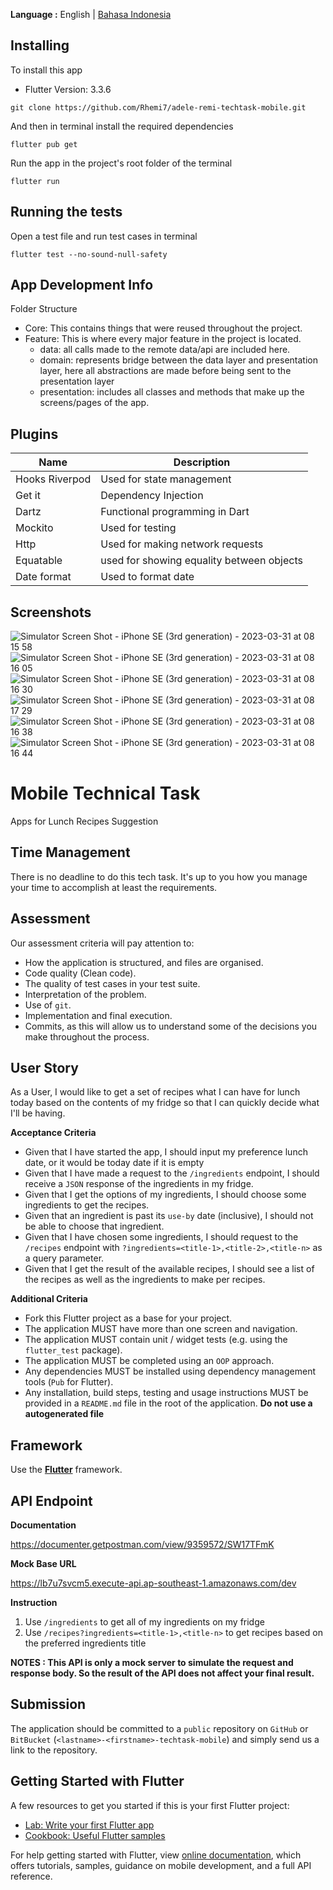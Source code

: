 __Language :__ English | [Bahasa Indonesia](README_ID.md)


## Installing
To install this app
- Flutter Version: 3.3.6


```
git clone https://github.com/Rhemi7/adele-remi-techtask-mobile.git
```

And then in terminal install the required dependencies

```
flutter pub get
```
Run the app in the project's root folder of the terminal

```
flutter run 
```

## Running the tests
Open a test file and run test cases in terminal

```
flutter test --no-sound-null-safety
```

## App Development Info
Folder Structure

  - Core: This contains things that were reused throughout the project.
  - Feature: This is where every major feature in the project is located.
     - data: all calls made to the remote data/api are included here.
     - domain: represents bridge between the data layer and presentation layer, here all abstractions are made before being sent to the presentation layer
     - presentation: includes all classes and methods that make up the screens/pages of the app.
     
     
 ## Plugins
| Name | Description |
| --- | --- |
| Hooks Riverpod | Used for state management |
| Get it | Dependency Injection |
| Dartz | Functional programming in Dart |
| Mockito | Used for testing |
| Http | Used for making network requests|
| Equatable | used for showing equality between objects |
| Date format | Used to format date |

 ## Screenshots
 
![Simulator Screen Shot - iPhone SE (3rd generation) - 2023-03-31 at 08 15 58](https://user-images.githubusercontent.com/54381642/229065165-f1131ab7-1e44-406c-b4e8-529edb7b76c4.png)
![Simulator Screen Shot - iPhone SE (3rd generation) - 2023-03-31 at 08 16 05](https://user-images.githubusercontent.com/54381642/229065186-fd7c2695-57c7-43ad-93d3-a2dfa6abd9ac.png)
![Simulator Screen Shot - iPhone SE (3rd generation) - 2023-03-31 at 08 16 30](https://user-images.githubusercontent.com/54381642/229065221-7cb8273a-e7a4-44b8-b955-50a15cc2e1ca.png)
![Simulator Screen Shot - iPhone SE (3rd generation) - 2023-03-31 at 08 17 29](https://user-images.githubusercontent.com/54381642/229065270-872a8cd1-331b-400f-9896-cd90dd3fb816.png)
![Simulator Screen Shot - iPhone SE (3rd generation) - 2023-03-31 at 08 16 38](https://user-images.githubusercontent.com/54381642/229065313-17e688bc-c061-406b-beb7-144001464fa9.png)
![Simulator Screen Shot - iPhone SE (3rd generation) - 2023-03-31 at 08 16 44](https://user-images.githubusercontent.com/54381642/229065344-bb2302ba-440e-401b-bf5e-d02c4a562f5b.png)


# Mobile Technical Task
Apps for Lunch Recipes Suggestion

## Time Management
There is no deadline to do this tech task. It's up to you how you manage your time to accomplish at least the requirements.

## Assessment

Our assessment criteria will pay attention to:
- How the application is structured, and files are organised.
- Code quality (Clean code).
- The quality of test cases in your test suite.
- Interpretation of the problem.
- Use of `git`.
- Implementation and final execution.
- Commits, as this will allow us to understand some of the decisions you make throughout the process.

## User Story
As a User, I would like to get a set of recipes what I can have for lunch today based on the contents of my fridge so that I can quickly decide what I'll be having.

__Acceptance Criteria__
- Given that I have started the app, I should input my preference lunch date, or it would be today date if it is empty
- Given that I have made a request to the `/ingredients` endpoint, I should receive a `JSON` response of the ingredients in my fridge.
- Given that I get the options of my ingredients, I should choose some ingredients to get the recipes.
- Given that an ingredient is past its `use-by` date (inclusive), I should not be able to choose that ingredient.
- Given that I have chosen some ingredients, I should request to the `/recipes` endpoint with
 `?ingredients=<title-1>,<title-2>,<title-n>` as a query parameter.
- Given that I get the result of the available recipes, I should see a list of the recipes as well as the ingredients to make per recipes.

__Additional Criteria__
- Fork this Flutter project as a base for your project.
- The application MUST have more than one screen and navigation.
- The application MUST contain unit / widget tests (e.g. using the `flutter_test` package).
- The application MUST be completed using an `OOP` approach.
- Any dependencies MUST be installed using dependency management tools (`Pub` for Flutter).
- Any installation, build steps, testing and usage instructions MUST be provided in a `README.md`
file in the root of the application. __Do not use a autogenerated file__

## Framework
Use the [__Flutter__](https://flutter.dev/docs/get-started/codelab) framework.  

## API Endpoint
__Documentation__

https://documenter.getpostman.com/view/9359572/SW17TFmK

__Mock Base URL__

https://lb7u7svcm5.execute-api.ap-southeast-1.amazonaws.com/dev

__Instruction__
1. Use `/ingredients` to get all of my ingredients on my fridge
2. Use `/recipes?ingredients=<title-1>,<title-n>` to get recipes based on the preferred ingredients title

__NOTES : This API is only a mock server to simulate the request and response body. So the result of the API does not affect your final result.__ 
 
## Submission
The application should be committed to a `public` repository on `GitHub` or `BitBucket` (`<lastname>-<firstname>-techtask-mobile`) and simply send us a link to the repository.

## Getting Started with Flutter

A few resources to get you started if this is your first Flutter project:

- [Lab: Write your first Flutter app](https://flutter.dev/docs/get-started/codelab)
- [Cookbook: Useful Flutter samples](https://flutter.dev/docs/cookbook)

For help getting started with Flutter, view [online documentation](https://flutter.dev/docs), which offers tutorials, samples, guidance on mobile development, and a full API reference.
